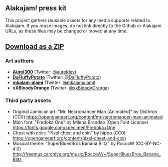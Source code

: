 ## Alakajam! press kit

This project gathers reusable assets for any media supports related to Alakajam. If you reuse images, do not link directly to the Github or Alakajam URLs, as these files may be changed or moved at any time.

## [Download as a ZIP](https://github.com/alakajam-team/alakajam-presskit/archive/master.zip)

### Art authors

* **[Aurel300](https://github.com/Aurel300)** (Twitter: [@aureldev](https://twitter.com/aureldev))
* **[DaFluffyPotato](https://github.com/DaFluffyPotato)** (Twitter: [@DaFluffyPotato](https://twitter.com/DaFluffyPotato))
* **[mkalam-alami](https://github.com/mkalam-alami)** (Twitter: [@mkalamalami](https://twitter.com/mkalamalami))
* **xXBloodyOrange** (Twitter: [@xxBloodyOrange](https://twitter.com/xXbloodyorange))

### Third party assets

* Original Jamician art: "Mr. Necromancer Man [Animated]" by Disthron (CC0) https://opengameart.org/content/mr-necromancer-man-animated
* Main font: "Fredoka One" by Milena Brandao (Open Font License) https://fonts.google.com/specimen/Fredoka+One
* Chest with coin: "Pixel chest and coin" by hippo (CC0) https://opengameart.org/content/pixel-chest-and-coin
* Musical theme: "SuperBluesBros Banana Blitz" by RoccoW (CC-BY-NC-4.0) http://freemusicarchive.org/music/RoccoW/~/SuperBluesBros_Banana_Blitz
